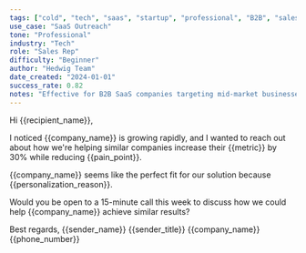 ```yaml
---
tags: ["cold", "tech", "saas", "startup", "professional", "B2B", "sales"]
use_case: "SaaS Outreach"
tone: "Professional"
industry: "Tech"
role: "Sales Rep"
difficulty: "Beginner"
author: "Hedwig Team"
date_created: "2024-01-01"
success_rate: 0.82
notes: "Effective for B2B SaaS companies targeting mid-market businesses"
---
```


Hi {{recipient_name}},

I noticed {{company_name}} is growing rapidly, and I wanted to reach out about how we're helping similar companies increase their {{metric}} by 30% while reducing {{pain_point}}.

{{company_name}} seems like the perfect fit for our solution because {{personalization_reason}}.

Would you be open to a 15-minute call this week to discuss how we could help {{company_name}} achieve similar results?

Best regards,
{{sender_name}}
{{sender_title}}
{{company_name}}
{{phone_number}} 